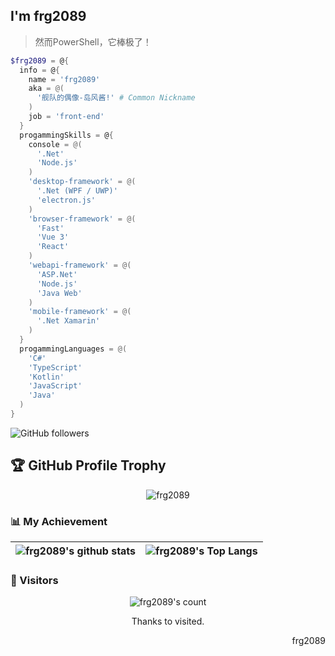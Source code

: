 ## I'm frg2089

> 然而PowerShell，它棒极了！

```powershell
$frg2089 = @{
  info = @{
    name = 'frg2089'
    aka = @(
      '舰队的偶像-岛风酱!' # Common Nickname
    )
    job = 'front-end'
  }
  progammingSkills = @{
    console = @(
      '.Net'
      'Node.js'
    )
    'desktop-framework' = @(
      '.Net (WPF / UWP)'
      'electron.js'
    )
    'browser-framework' = @(
      'Fast'
      'Vue 3'
      'React'
    )
    'webapi-framework' = @(
      'ASP.Net'
      'Node.js'
      'Java Web'
    )
    'mobile-framework' = @(
      '.Net Xamarin'
    )
  }
  progammingLanguages = @(
    'C#'
    'TypeScript'
    'Kotlin'
    'JavaScript'
    'Java'
  )
}
```
![GitHub followers](https://img.shields.io/github/followers/frg2089?style=social)

## 🏆 GitHub Profile Trophy
<div align="center">
  <img src="https://github-profile-trophy.vercel.app/?username=frg2089&row=1&column=8&no-frame=true" alt="frg2089"/>
</div>


### 📊 My Achievement
|![frg2089's github stats](https://github-readme-stats.vercel.app/api?username=frg2089&show_icons=true&theme=midnight-purple&count_private=true)|![frg2089's Top Langs](https://github-readme-stats.vercel.app/api/top-langs/?username=frg2089&theme=midnight-purple&exclude_repo=frg2089.github.io&layout=compact)|
|-|-|

### 👀 Visitors
<div align="center">
  <img src="https://count.getloli.com/get/@frg2089" alt="frg2089's count"/>
  <p>Thanks to visited.</p>
</div>
<div align=right>
  <p>frg2089</p>
</div>

